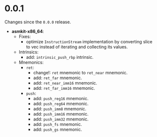 # 0.0.1
Changes since the `0.0.0` release.

- **asmkit-x86_64**:
    - Fixes:
        - optimize `InstructionStream` implementation by converting slice to vec instead of iterating and collecting its values.
    - Intrinsics:
        - add: `intrinsic_push_rbp` intrinsic.
    - Mnemonics:
        - `ret`:
            - change!: `ret` mnemonic to `ret_near` mnemonic.
            - add: `ret_far` mnemonic.
            - add: `ret_near_imm16` mnemonic.
            - add: `ret_far_imm16` mnemonic.
        - `push`:
            - add: `push_reg16` mnemonic.
            - add: `push_reg64` mnemonic.
            - add: `push_imm8` mnemonic.
            - add: `push_imm16` mnemonic.
            - add: `push_imm32` mnemonic.
            - add: `push_fs` mnemonic.
            - add: `push_gs` mnemonic.